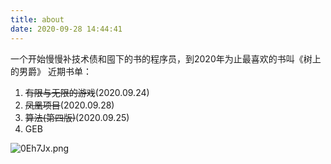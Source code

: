```yaml
---
title: about
date: 2020-09-28 14:44:41
---
```

一个开始慢慢补技术债和囤下的书的程序员，到2020年为止最喜欢的书叫《树上的男爵》
近期书单：

1. ~~有限与无限的游戏~~(2020.09.24)
1. ~~凤凰项目~~(2020.09.28)
1. ~~算法(第四版)~~(2020.09.25)
1. GEB

![0Eh7Jx.png](https://s1.ax1x.com/2020/09/28/0Eh7Jx.png)




 